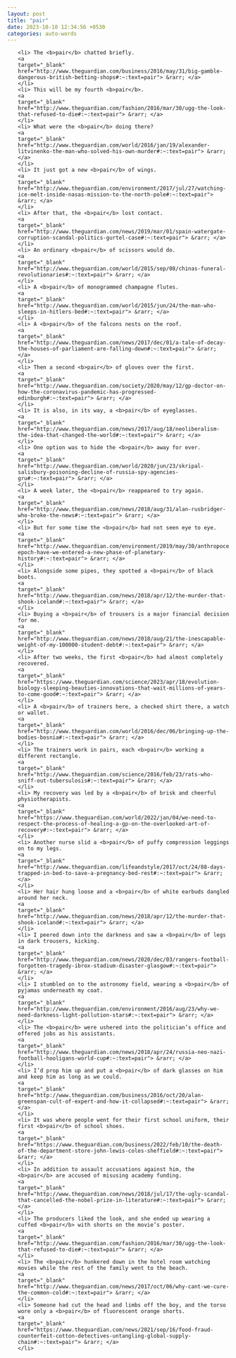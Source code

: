 ```yaml
---
layout: post
title: "pair"
date: 2023-10-10 12:34:56 +0530
categories: auto-words
---
```

<ol>

    <li> The <b>pair</b> chatted briefly.
    <a 
    target="_blank" 
    href="http://www.theguardian.com/business/2016/may/31/big-gamble-dangerous-british-betting-shops#:~:text=pair"> &rarr; </a>
    </li>
    <li> This will be my fourth <b>pair</b>.
    <a 
    target="_blank" 
    href="http://www.theguardian.com/fashion/2016/mar/30/ugg-the-look-that-refused-to-die#:~:text=pair"> &rarr; </a>
    </li>
    <li> What were the <b>pair</b> doing there?
    <a 
    target="_blank" 
    href="http://www.theguardian.com/world/2016/jan/19/alexander-litvinenko-the-man-who-solved-his-own-murder#:~:text=pair"> &rarr; </a>
    </li>
    <li> It just got a new <b>pair</b> of wings.
    <a 
    target="_blank" 
    href="http://www.theguardian.com/environment/2017/jul/27/watching-ice-melt-inside-nasas-mission-to-the-north-pole#:~:text=pair"> &rarr; </a>
    </li>
    <li> After that, the <b>pair</b> lost contact.
    <a 
    target="_blank" 
    href="http://www.theguardian.com/news/2019/mar/01/spain-watergate-corruption-scandal-politics-gurtel-case#:~:text=pair"> &rarr; </a>
    </li>
    <li> An ordinary <b>pair</b> of scissors would do.
    <a 
    target="_blank" 
    href="http://www.theguardian.com/world/2015/sep/08/chinas-funeral-revolutionaries#:~:text=pair"> &rarr; </a>
    </li>
    <li> A <b>pair</b> of monogrammed champagne flutes.
    <a 
    target="_blank" 
    href="http://www.theguardian.com/world/2015/jun/24/the-man-who-sleeps-in-hitlers-bed#:~:text=pair"> &rarr; </a>
    </li>
    <li> A <b>pair</b> of the falcons nests on the roof.
    <a 
    target="_blank" 
    href="http://www.theguardian.com/news/2017/dec/01/a-tale-of-decay-the-houses-of-parliament-are-falling-down#:~:text=pair"> &rarr; </a>
    </li>
    <li> Then a second <b>pair</b> of gloves over the first.
    <a 
    target="_blank" 
    href="http://www.theguardian.com/society/2020/may/12/gp-doctor-on-how-the-coronavirus-pandemic-has-progressed-edinburgh#:~:text=pair"> &rarr; </a>
    </li>
    <li> It is also, in its way, a <b>pair</b> of eyeglasses.
    <a 
    target="_blank" 
    href="http://www.theguardian.com/news/2017/aug/18/neoliberalism-the-idea-that-changed-the-world#:~:text=pair"> &rarr; </a>
    </li>
    <li> One option was to hide the <b>pair</b> away for ever.
    <a 
    target="_blank" 
    href="http://www.theguardian.com/world/2020/jun/23/skripal-salisbury-poisoning-decline-of-russia-spy-agencies-gru#:~:text=pair"> &rarr; </a>
    </li>
    <li> A week later, the <b>pair</b> reappeared to try again.
    <a 
    target="_blank" 
    href="http://www.theguardian.com/news/2018/aug/31/alan-rusbridger-who-broke-the-news#:~:text=pair"> &rarr; </a>
    </li>
    <li> But for some time the <b>pair</b> had not seen eye to eye.
    <a 
    target="_blank" 
    href="http://www.theguardian.com/environment/2019/may/30/anthropocene-epoch-have-we-entered-a-new-phase-of-planetary-history#:~:text=pair"> &rarr; </a>
    </li>
    <li> Alongside some pipes, they spotted a <b>pair</b> of black boots.
    <a 
    target="_blank" 
    href="http://www.theguardian.com/news/2018/apr/12/the-murder-that-shook-iceland#:~:text=pair"> &rarr; </a>
    </li>
    <li> Buying a <b>pair</b> of trousers is a major financial decision for me.
    <a 
    target="_blank" 
    href="http://www.theguardian.com/news/2018/aug/21/the-inescapable-weight-of-my-100000-student-debt#:~:text=pair"> &rarr; </a>
    </li>
    <li> After two weeks, the first <b>pair</b> had almost completely recovered.
    <a 
    target="_blank" 
    href="https://www.theguardian.com/science/2023/apr/18/evolution-biology-sleeping-beauties-innovations-that-wait-millions-of-years-to-come-good#:~:text=pair"> &rarr; </a>
    </li>
    <li> A <b>pair</b> of trainers here, a checked shirt there, a watch or wallet.
    <a 
    target="_blank" 
    href="http://www.theguardian.com/world/2016/dec/06/bringing-up-the-bodies-bosnia#:~:text=pair"> &rarr; </a>
    </li>
    <li> The trainers work in pairs, each <b>pair</b> working a different rectangle.
    <a 
    target="_blank" 
    href="http://www.theguardian.com/science/2016/feb/23/rats-who-sniff-out-tubersulosis#:~:text=pair"> &rarr; </a>
    </li>
    <li> My recovery was led by a <b>pair</b> of brisk and cheerful physiotherapists.
    <a 
    target="_blank" 
    href="https://www.theguardian.com/world/2022/jan/04/we-need-to-respect-the-process-of-healing-a-gp-on-the-overlooked-art-of-recovery#:~:text=pair"> &rarr; </a>
    </li>
    <li> Another nurse slid a <b>pair</b> of puffy compression leggings on to my legs.
    <a 
    target="_blank" 
    href="http://www.theguardian.com/lifeandstyle/2017/oct/24/88-days-trapped-in-bed-to-save-a-pregnancy-bed-rest#:~:text=pair"> &rarr; </a>
    </li>
    <li> Her hair hung loose and a <b>pair</b> of white earbuds dangled around her neck.
    <a 
    target="_blank" 
    href="http://www.theguardian.com/news/2018/apr/12/the-murder-that-shook-iceland#:~:text=pair"> &rarr; </a>
    </li>
    <li> I peered down into the darkness and saw a <b>pair</b> of legs in dark trousers, kicking.
    <a 
    target="_blank" 
    href="http://www.theguardian.com/news/2020/dec/03/rangers-football-forgotten-tragedy-ibrox-stadium-disaster-glasgow#:~:text=pair"> &rarr; </a>
    </li>
    <li> I stumbled on to the astronomy field, wearing a <b>pair</b> of pyjamas underneath my coat.
    <a 
    target="_blank" 
    href="http://www.theguardian.com/environment/2016/aug/23/why-we-need-darkness-light-pollution-stars#:~:text=pair"> &rarr; </a>
    </li>
    <li> The <b>pair</b> were ushered into the politician’s office and offered jobs as his assistants.
    <a 
    target="_blank" 
    href="http://www.theguardian.com/news/2018/apr/24/russia-neo-nazi-football-hooligans-world-cup#:~:text=pair"> &rarr; </a>
    </li>
    <li> I’d prop him up and put a <b>pair</b> of dark glasses on him and keep him as long as we could.
    <a 
    target="_blank" 
    href="http://www.theguardian.com/business/2016/oct/20/alan-greenspan-cult-of-expert-and-how-it-collapsed#:~:text=pair"> &rarr; </a>
    </li>
    <li> It was where people went for their first school uniform, their first <b>pair</b> of school shoes.
    <a 
    target="_blank" 
    href="https://www.theguardian.com/business/2022/feb/10/the-death-of-the-department-store-john-lewis-coles-sheffield#:~:text=pair"> &rarr; </a>
    </li>
    <li> In addition to assault accusations against him, the <b>pair</b> are accused of misusing academy funding.
    <a 
    target="_blank" 
    href="http://www.theguardian.com/news/2018/jul/17/the-ugly-scandal-that-cancelled-the-nobel-prize-in-literature#:~:text=pair"> &rarr; </a>
    </li>
    <li> The producers liked the look, and she ended up wearing a cuffed <b>pair</b> with shorts on the movie’s poster.
    <a 
    target="_blank" 
    href="http://www.theguardian.com/fashion/2016/mar/30/ugg-the-look-that-refused-to-die#:~:text=pair"> &rarr; </a>
    </li>
    <li> The <b>pair</b> hunkered down in the hotel room watching movies while the rest of the family went to the beach.
    <a 
    target="_blank" 
    href="http://www.theguardian.com/news/2017/oct/06/why-cant-we-cure-the-common-cold#:~:text=pair"> &rarr; </a>
    </li>
    <li> Someone had cut the head and limbs off the boy, and the torso wore only a <b>pair</b> of fluorescent orange shorts.
    <a 
    target="_blank" 
    href="https://www.theguardian.com/news/2021/sep/16/food-fraud-counterfeit-cotton-detectives-untangling-global-supply-chain#:~:text=pair"> &rarr; </a>
    </li>
